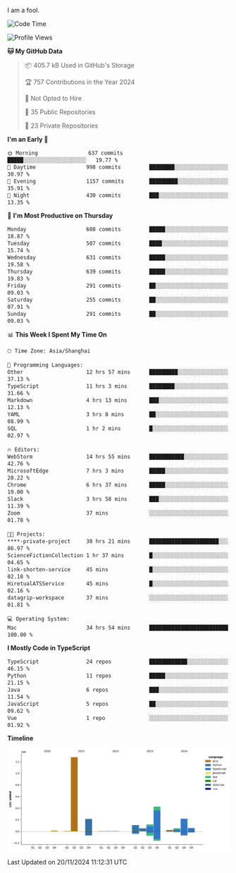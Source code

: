 I am a fool.

<!--START_SECTION:waka-->
![Code Time](http://img.shields.io/badge/Code%20Time-2%2C122%20hrs%2021%20mins-blue)

![Profile Views](http://img.shields.io/badge/Profile%20Views-1-blue)

**🐱 My GitHub Data** 

> 📦 405.7 kB Used in GitHub's Storage 
 > 
> 🏆 757 Contributions in the Year 2024
 > 
> 🚫 Not Opted to Hire
 > 
> 📜 35 Public Repositories 
 > 
> 🔑 23 Private Repositories 
 > 
**I'm an Early 🐤** 

```text
🌞 Morning                637 commits         █████░░░░░░░░░░░░░░░░░░░░   19.77 % 
🌆 Daytime                998 commits         ████████░░░░░░░░░░░░░░░░░   30.97 % 
🌃 Evening                1157 commits        █████████░░░░░░░░░░░░░░░░   35.91 % 
🌙 Night                  430 commits         ███░░░░░░░░░░░░░░░░░░░░░░   13.35 % 
```
📅 **I'm Most Productive on Thursday** 

```text
Monday                   608 commits         █████░░░░░░░░░░░░░░░░░░░░   18.87 % 
Tuesday                  507 commits         ████░░░░░░░░░░░░░░░░░░░░░   15.74 % 
Wednesday                631 commits         █████░░░░░░░░░░░░░░░░░░░░   19.58 % 
Thursday                 639 commits         █████░░░░░░░░░░░░░░░░░░░░   19.83 % 
Friday                   291 commits         ██░░░░░░░░░░░░░░░░░░░░░░░   09.03 % 
Saturday                 255 commits         ██░░░░░░░░░░░░░░░░░░░░░░░   07.91 % 
Sunday                   291 commits         ██░░░░░░░░░░░░░░░░░░░░░░░   09.03 % 
```


📊 **This Week I Spent My Time On** 

```text
🕑︎ Time Zone: Asia/Shanghai

💬 Programming Languages: 
Other                    12 hrs 57 mins      █████████░░░░░░░░░░░░░░░░   37.13 % 
TypeScript               11 hrs 3 mins       ████████░░░░░░░░░░░░░░░░░   31.66 % 
Markdown                 4 hrs 13 mins       ███░░░░░░░░░░░░░░░░░░░░░░   12.13 % 
YAML                     3 hrs 8 mins        ██░░░░░░░░░░░░░░░░░░░░░░░   08.99 % 
SQL                      1 hr 2 mins         █░░░░░░░░░░░░░░░░░░░░░░░░   02.97 % 

🔥 Editors: 
WebStorm                 14 hrs 55 mins      ███████████░░░░░░░░░░░░░░   42.76 % 
MicrosoftEdge            7 hrs 3 mins        █████░░░░░░░░░░░░░░░░░░░░   20.22 % 
Chrome                   6 hrs 37 mins       █████░░░░░░░░░░░░░░░░░░░░   19.00 % 
Slack                    3 hrs 58 mins       ███░░░░░░░░░░░░░░░░░░░░░░   11.39 % 
Zoom                     37 mins             ░░░░░░░░░░░░░░░░░░░░░░░░░   01.78 % 

🐱‍💻 Projects: 
****-private-project     30 hrs 21 mins      ██████████████████████░░░   86.97 % 
ScienceFictionCollection 1 hr 37 mins        █░░░░░░░░░░░░░░░░░░░░░░░░   04.65 % 
link-shorten-service     45 mins             █░░░░░░░░░░░░░░░░░░░░░░░░   02.18 % 
HiretualATSService       45 mins             █░░░░░░░░░░░░░░░░░░░░░░░░   02.16 % 
datagrip-workspace       37 mins             ░░░░░░░░░░░░░░░░░░░░░░░░░   01.81 % 

💻 Operating System: 
Mac                      34 hrs 54 mins      █████████████████████████   100.00 % 
```

**I Mostly Code in TypeScript** 

```text
TypeScript               24 repos            ████████████░░░░░░░░░░░░░   46.15 % 
Python                   11 repos            █████░░░░░░░░░░░░░░░░░░░░   21.15 % 
Java                     6 repos             ███░░░░░░░░░░░░░░░░░░░░░░   11.54 % 
JavaScript               5 repos             ██░░░░░░░░░░░░░░░░░░░░░░░   09.62 % 
Vue                      1 repo              ░░░░░░░░░░░░░░░░░░░░░░░░░   01.92 % 
```



**Timeline**

![Lines of Code chart](https://raw.githubusercontent.com/VeejaLiu/VeejaLiu/master/assets/bar_graph.png)


 Last Updated on 20/11/2024 11:12:31 UTC
<!--END_SECTION:waka-->
